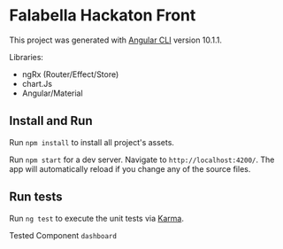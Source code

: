 # Falabella Hackaton Front

This project was generated with [Angular CLI](https://github.com/angular/angular-cli) version 10.1.1.

Libraries:

- ngRx (Router/Effect/Store)
- chart.Js
- Angular/Material

## Install and Run

Run `npm install` to install all project's assets.

Run `npm start` for a dev server. Navigate to `http://localhost:4200/`. The app will automatically reload if you change any of the source files.

## Run tests

Run `ng test` to execute the unit tests via [Karma](https://karma-runner.github.io).


Tested Component `dashboard`
